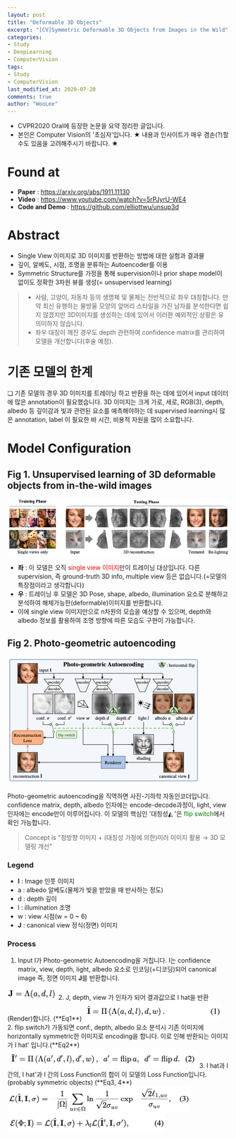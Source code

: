 ```yaml
---
layout: post
title: "Deformable 3D Objects"
excerpt: "[CV]Symmetric Deformable 3D Objects from Images in the Wild"
categories:
- Study
- DeepLearning
- ComputerVision
tags:
- Study
- ComputerVision
last_modified_at: 2020-07-20
comments: true
author: "WooLee"
---
```


* CVPR2020 Oral에 등장한 논문을 요약 정리한 글입니다.  
* 본인은 Computer Vision의 '초심자'입니다. &#9733; 내용과 인사이트가 매우 겸손(?)할 수도 있음을 고려해주시기 바랍니다. &#9733;	


# Found at
* **Paper** : https://arxiv.org/abs/1911.11130
* **Video** : https://www.youtube.com/watch?v=5rPJyrU-WE4
* **Code and Demo** : https://github.com/elliottwu/unsup3d
# Abstract

* Single View 이미지로 3D 이미지를 반환하는 방법에 대한 실험과 결과물
* 깊이, 알베도, 시점, 조명을 분류하는 Autoencoder를 이용
* Symmetric Structure를 가정을 통해 supervision이나 prior shape model이 없이도 정확한 3차원 뷰를 생성(= unsupervised learning)

> * 사람, 고양이, 자동차 등의 생명체 및 물체는 전반적으로 좌우 대칭합니다. 만약 최신 유행하는 물방울 모양의 앞머리 스타일을 가진 남자를 분석한다면 쉽지 않겠지만 3D이미지를 생성하는 데에 있어서 이러한 예외적인 상황은 유의미하지 않습니다.
> * 좌우 대칭이 깨진 경우도 depth 관련하여 confidence matrix를 관리하여 모델을 개선합니다(후술 예정).

# 기존 모델의 한계  
&#10065;	기존 모델의 경우 3D 이미지를 트레이닝 하고 반환을 하는 데에 있어서 input 데이터에 많은 annotation이 필요했습니다. 3D 이미지는 크게 가로, 세로, RGB(3), depth, albedo 등 깊이감과 빛과 관련된 요소를 예측해야하는 데 supervised learning시 많은 annotation, label 이 필요한 바 시간, 비용적 자원을 많이 소요합니다.

# Model Configuration
## Fig 1. Unsupervised learning of 3D deformable objects from in-the-wild images
<img src="../assets/img/2020-07-20-Deformable_3D_objects/fig1.png">

* **좌** : 이 모델은 오직 <span style = "color:red">single view 이미지</span>만이 트레이닝 대상입니다. 다른 supervision, 즉 ground-truth 3D info, multiple view 등은 없습니다.(=모델의 특장점이라고 생각합니다)  
* **우** : 트레이닝 후 모델은 3D Pose, shape, albedo, illumination 요소로 분해하고 분석하여 해체가능한(deformable)이미지를 반환합니다.
* 이에 single view 이미지만으로 n차원의 모습을 예상할 수 있으며, depth와 albedo 정보를 활용하여 조명 방향에 따른 모습도 구현이 가능합니다.

## Fig 2. Photo-geometric autoencoding
<img src="../assets/img/2020-07-20-Deformable_3D_objects/fig2.png">  

Photo-geometric autoencoding을 직역하면 사진-기하학 자동인코더입니다. confidence matrix, depth, albedo 인자에는 encode-decode과정이, light, view 인자에는 encode만이 이루어집니다. 이 모델의 핵심인 '대칭성&#9709;	'은 <span style="color:green">flip switch</span>에서 확인 가능합니다.

> Concept is "정방향 이미지 + (대칭성 가정에 의한)미러 이미지 활용 &#8594;	3D 모델링 개선"

### Legend
  * **I** : Image 인풋 이미지
  * a : albedo 알베도(물체가 빛을 받았을 때 반사하는 정도)
  * d : depth 깊이
  * l : illumination 조명
  * w : view 시점(w = 0 ~ 6)
  * **J** : canonical view 정식(정면) 이미지



### Process  
  1. Input I가 Photo-geometric Autoencoding을 거칩니다. I는 confidence matrix, view, depth, light, albedo 요소로 인코딩(+디코딩)되어 canonical image 즉, 정면 이미지 **J**를 반환합니다.  
  <img src="../assets/img/2020-07-20-Deformable_3D_objects/eq1-1.png">
  2. J, depth, view 가 인자가 되어 결과값으로 I hat을 반환(Render)합니다.
  (**Eq1**) <img src="../assets/img/2020-07-20-Deformable_3D_objects/eq1.png">    
  2. flip switch가 가동되면 conf., depth, albedo 요소 분석시 기존 이미지에 horizontally symmetric한 이미지로 encoding을 합니다. 이로 인해 반환되는 이미지가 I hat' 입니다.(**Eq2**)  
  <img src="../assets/img/2020-07-20-Deformable_3D_objects/eq2.png">
  3. I hat과 I 간의, I hat'과 I 간의 Loss Function의 합이 이 모델의 Loss Function입니다.(probably symmetric objects) (**Eq3, 4**)  
  <img src="../assets/img/2020-07-20-Deformable_3D_objects/eq3.png">  
  <img src="../assets/img/2020-07-20-Deformable_3D_objects/eq4.png">
<!--
* Confidence Martix(conf.)  
  * encoding followed by decoding

* View(w)  
  * if w = 0 &#8594; image is on 'canonical view'
* Depth(d)
  * encoding followed by decoding
* Light(l)
  * encoding
* Albedo(a)
  * encoding followed by decoding
-->
## Equation 5. Image formation model  
이미지 I는 카메라가 3D 물체를 바라보는 시점의 데이터입니다. I는 viewpoint에 따라 P로 이루어져 있습니다. P는 x, y, z 3개 차원의 데이터입니다. p(pixel)는 K행렬과 P 값의 곱으로 맵핑됩니다. 여기서 u, v는 canonical view의 값입니다.  

<img src="../assets/img/2020-07-20-Deformable_3D_objects/eq5-1.png" width = 180>  
 
<img src="../assets/img/2020-07-20-Deformable_3D_objects/eq5.png"> where    <img src="../assets/img/2020-07-20-Deformable_3D_objects/eq5-2.png" width = 100 height = 25>   

canonical view 에서 다른 각도의 view 로 이미지를 변환하기 위해서는 u, v값이 u', v'값으로 치환되어야 합니다. 이를 위해 Warping Function이 적용됩니다. 

## Equation 6. Warping Function  
Warping Function은 Canonical View에서 다른 View로 이미지를 변환 시킵니다.
**u, v**는 Canonical View일 때의 인자,**u', v'** 는 Warping Function 적용이후 다른 View일 때의 인자입니다.  
<img src="../assets/img/2020-07-20-Deformable_3D_objects/eq6.png">
     
## Equation 3, 7. Loss Function, Perceptual Loss
<img src="../assets/img/2020-07-20-Deformable_3D_objects/eq3.png"> 
<br>
위의 L1 loss function은 작은 기하학적 결함에 의해 희미한(blurry) 이미지 결합을 만들 가능성이 있습니다. 이를 해결하고자 따라 'e'(perceptual loss function(off-the-shelf image encoder))을 적용합니다.  <br>  

* perceptual loss function:
<img src="../assets/img/2020-07-20-Deformable_3D_objects/eq7-2.png" width =200>




<br>
<img src="../assets/img/2020-07-20-Deformable_3D_objects/eq7.png" width = 450> 


* 해당되는 도메인은 아래와 같습니다.<br>
<img src="../assets/img/2020-07-20-Deformable_3D_objects/eq7-3.png" width =250> 

* L1 perceptual loss function은 아래와 같습니다(off-the-shelf image encoder 적용) <br>
<img src="../assets/img/2020-07-20-Deformable_3D_objects/eq7-1.png" width =200> 


# Model Performance
## Fig 3. Asymmetric perturbation
<img src="../assets/img/2020-07-20-Deformable_3D_objects/fig3.png">  

> **conf** 가 있느냐 없느냐에 따라 퍼포먼스가 확연히 차이가 남

앞서 말한 모델의 큰 특징 2가지를 먼저 열거하고 설명하겠습니다.
* 모델은 모든 형체가 Symmetric 하다고 가정한다.
* Depth에 대한 Confidence Map을 관리하고, Confidence가 모델의 Parameter다.

대칭성이라는 Ground Premise 를 모델이 상정은 하였으나 현실적으로 앞으로 활용될 모든 이미지가 그 가정을 따르지는 않습니다. 이에 따라 좌우대칭이 아니거나, 노이즈가 있는 데이터(=**Perturbed Data**)를 더불어 트레이닝 시키고 Confidence Map을 관리하며 모델의 퍼포먼스를 개선하였습니다. 

## Table 4. Comparison with baselines
<img src="../assets/img/2020-07-20-Deformable_3D_objects/tabl4.png"> 

이는 수치로도 알 수 있습니다(SIDE, MAD(작을수록 우월)).  
당연히 Perturb Data가 No-Perturb보다 퍼포먼스가 떨어지는 것은 사실이나 주목 해야할 것은 Confidence Map 관리를 통하여 Perturb Data의 경우 정확도가 크게 향상 **(SIDE: 2.141 &#8594;	 0.878, MAD: 26.61 &#8594; 17.14)** 합니다.

## Fig 4. Reconstruction of faces, cats and cars
<img src="../assets/img/2020-07-20-Deformable_3D_objects/fig4.png">  

CelebA, 3DFAW에서 인물 얼굴을, ShapeNet에서 고양이와 자동차 이미지를 활용하여 해당 모델에 트레이닝 시켜본 결과입니다. 현실과 상당히 가깝게 3D이미지를 deformation하는 것을 확인할 수 있습니다. 

## Fig 5. Reconstruction of faces in paintings
<img src="../assets/img/2020-07-20-Deformable_3D_objects/fig5.png"> 

나아가 고전명화, 만화 이미지를 넣어도 그럴 싸한 결과를 냅니다.  
(루브르에 직접 가도 못 볼 모나리자의 Rear Face를 뉴럴네트워크가 생산해낼지는 상상도 못했습니다&#9889;)

## Fig 6. Symmetry plane and asymmetry detection
<img src="../assets/img/2020-07-20-Deformable_3D_objects/fig6.png"> 

모델은 Canonical View를 Autoencoder를 통해 생성합니다. 이에 따라 이미지의 수직센터라인을 생성하는 것은 지당히 쉽습니다(symmetry plane).  <del>kingsman</del>  
또한 비대칭 이미지, 조명이 과장되었거나 불안정한 이미지에도 좋은 퍼포먼스를 냅니다. Confidence Map의 관리를 통해 Depth 트레이닝시에 비대칭인 부분에 대해서는 Confidence를 극히 낮추어, 비대칭성에 의한 퍼포먼스 저하를 방지합니다.


## Fig 7. Qualitative comparison to SOTA
<img src="../assets/img/2020-07-20-Deformable_3D_objects/fig7.png">   

3D estimation의 State-of-the-Art 알고리즘과 해당 모델을 비교한 결과입니다. 논문 저자는 본 모델은 single view 이미지를 활용해 unsupervised learning으로(=즉 간편한 과정으로) 비슷한 퍼포먼스를 내었다고 재차 강조합니다. Numerical Comparison은 없습니다. 저자가 SOTA 알고리즘의 코드를 확보하지 못해서라고 합니다.


## Fig 8. Failure cases
<img src="../assets/img/2020-07-20-Deformable_3D_objects/fig8.png"> 

밝음의 정도 편차가 극심하거나(a) 표면의 모양이 복잡하거나(b), 자세, 각도가 극단적(c)인 경우 모델의 퍼포먼스가 좋지 않습니다. 이는 여러 극단적은 요소로 인해 정면 이미지가 정확히 반환되지 않았기 때문입니다. 대칭성과 같은 정면이미지에 대한 premise, constraint 를 더 추가한다면 개선의 여지가 있다고 합니다.


# Insight & Limitation
&#10065;	단차원 이미지로 3차원 이미지를 생산해내는 것(큰 노력 없이 (a.k.a. Unsupervised Learning))은 이미지 분야에서 하는 디자이너들의 고된 작업을 덜어주어 <span style="color:red">Human Creativity</span>을 발휘할 다른 일에 집중케하는 데에 의의가 있다고 사료됩니다. 

&#10065;	활용될만한 분야가 상당히 많은 방법론입니다. 바로 떠오르는 분야는 아래와 같습니다. 
  * **게이밍 그래픽 분야**
      * 예. FIFA Online 선수 얼굴
  * **수사 분야(용의자 몽타쥬)**
      * 예. From hand-drawn sketch to 3D image  
  * **Apple LiDAR센서와 결합하여 공간 디자인 설계**
      * 보. 2020년 기점으로 Apple이 &#10071;많은 디바이스에 장착할 예정 &#10071; 이에 라이다는 기하급수적으로 보편화될 예상)

결국 **"symmetric"** 가정이 이를 가능케한 것인데, 이 가정이 깨진 케이스는 어떻게 할것이냐라는 물음이 따라다닙니다. <span style="color:green">물방을 헤어스타일을 한 남성의 이마에도 정확한 그림자를 부여하고자 하는 수요</span>는 많지는 않겠지만 존재할 수도 있는 것입니다. 개선된 방법론이 나오지 않을까 생각합니다.


*읽어주셔서 감사합니다.*


<!--
## Fig 2.
## Fig 3.
## Fig 4.
## Fig 5.
## Table 3.
## Table 4.
## Table 5.
## Equation 1.
## Equation 2.
## Equation 3.
## Equation 4.
## Equation 5.
## Equation 6.
## Equation 7.

## Table 1.
<img src="../assets/img/2020-07-20-Deformable_3D_objects/tabl1.png">  

## Table 2. Comparison with baselines
<img src="../assets/img/2020-07-20-Deformable_3D_objects/tabl2.png">   

## Equation 1.
<img src="../assets/img/2020-07-20-Deformable_3D_objects/eq1.png">


## Equation 2.
<img src="../assets/img/2020-07-20-Deformable_3D_objects/eq2.png">


## Equation 3.
<img src="../assets/img/2020-07-20-Deformable_3D_objects/eq3.png">

## Equation 4.
<img src="../assets/img/2020-07-20-Deformable_3D_objects/eq4.png">







<math>
	H(s) = ∫<sub>0</sub><sup>∞</sup> e<sup>-st</sup> h(t) dt
</math>


  


$\hat{\mathbf{I}}=\Pi(\Lambda(a, d, l), d, w)$
-->
